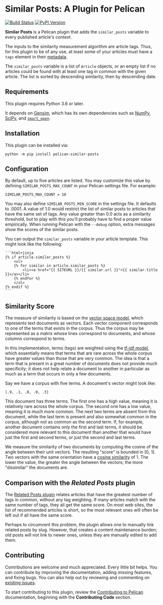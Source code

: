 Similar Posts: A Plugin for Pelican
===================================

[![Build Status](https://img.shields.io/github/workflow/status/pelican-plugins/similar-posts/build)](https://github.com/pelican-plugins/similar-posts/actions) [![PyPI Version](https://img.shields.io/pypi/v/pelican-similar-posts)](https://pypi.org/project/pelican-similar-posts/)

**Similar Posts** is a Pelican plugin that adds the `similar_posts` variable to every published article's context.

The inputs to the similarity measurement algorithm are article tags. Thus, for this plugin to be of any use, at least some of your articles must have a `tags` element in their [metadata](http://docs.getpelican.com/en/stable/content.html#file-metadata).

The `similar_posts` variable is a list of `Article` objects, or an empty list if no articles could be found with at least one tag in common with the given article. The list is sorted by descending similarity, then by descending date.

Requirements
------------

This plugin requires Python 3.6 or later.

It depends on [Gensim](https://radimrehurek.com/gensim/index.html), which has its own dependencies such as [NumPy](http://www.numpy.org/), [SciPy](https://www.scipy.org/), and [`smart_open`](https://pypi.org/project/smart_open/).

Installation
------------

This plugin can be installed via:

    python -m pip install pelican-similar-posts

Configuration
-------------

By default, up to five articles are listed. You may customize this value by defining `SIMILAR_POSTS_MAX_COUNT` in your Pelican settings file. For example:

    SIMILAR_POSTS_MAX_COUNT = 10

You may also define `SIMILAR_POSTS_MIN_SCORE` in the settings file. It defaults to .0001. A value of 1.0 would restrict the list of similar posts to articles that have the same set of tags. Any value greater than 0.0 acts as a similarity threshold, but to play with this you'll probably have to find a proper value empirically. When running Pelican with the `--debug` option, extra messages show the scores of the similar posts.

You can output the `similar_posts` variable in your article template. This might look like the following:

    ```html+jinja
    {% if article.similar_posts %}
        <ul>
        {% for similar in article.similar_posts %}
            <li><a href="{{ SITEURL }}/{{ similar.url }}">{{ similar.title }}</a></li>
        {% endfor %}
        </ul>
    {% endif %}
    ```

Similarity Score
----------------

The measure of similarity is based on the [vector space model](https://en.wikipedia.org/wiki/Vector_space_model), which represents text documents as vectors. Each vector component corresponds to one of the terms that exists in the corpus. Thus the corpus may be represented as a matrix whose lines correspond to documents, and whose columns correspond to terms.

In this implementation, terms (tags) are weighted using the [tf-idf model](https://en.wikipedia.org/wiki/Tf–idf), which essentially means that terms that are rare across the whole corpus have greater values than those that are very common. The idea is that a term that is present in a great number of documents does not provide much specificity; it does not help relate a document to another in particular as much as a term that occurs in only a few documents.

Say we have a corpus with five terms. A document's vector might look like:

    [.9, .1, .0, .0, .3]

This document has three terms. The first one has a high value, meaning it is relatively rare across the whole corpus. The second one has a low value, meaning it is much more common. The next two terms are absent from this document, while the last term is present and also somewhat common in the corpus, although not as common as the second term. If, for example, another document contains only the first and last terms, it should be considered more relevant to this document than another that would have just the first and second terms, or just the second and last terms.

We measure the similarity of two documents by computing the cosine of the angle between their unit vectors. The resulting "score" is bounded in [0, 1]. Two vectors with the same orientation have a [cosine similarity](https://en.wikipedia.org/wiki/Cosine_similarity) of 1. The lower the value, the greater the angle between the vectors; the more "dissimilar" the documents are.

Comparison with the *Related Posts* plugin
------------------------------------------

The [Related Posts plugin](https://github.com/pelican-plugins/related-posts) relates articles that have the greatest number of tags in common, without any tag weighting. If many articles match with the same number of tags, they all get the same score. On most web sites, the list of recommended articles is short, so the most relevant ones will often be left out if all have the same score.

Perhaps to circumvent this problem, the plugin allows one to manually link related posts by slug. However, that creates a content maintenance burden; old posts will not link to newer ones, unless they are manually edited to add them.

Contributing
------------

Contributions are welcome and much appreciated. Every little bit helps. You can contribute by improving the documentation, adding missing features, and fixing bugs. You can also help out by reviewing and commenting on [existing issues][].

To start contributing to this plugin, review the [Contributing to Pelican][] documentation, beginning with the **Contributing Code** section.

[existing issues]: https://github.com/pelican-plugins/similar-posts/issues
[Contributing to Pelican]: https://docs.getpelican.com/en/latest/contribute.html
